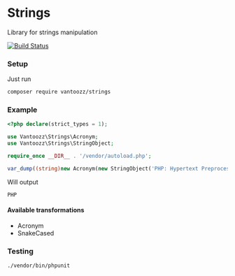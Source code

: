 # Strings
Library for strings manipulation

[![Build Status](https://travis-ci.org/vantoozz/strings.svg?branch=master)](https://travis-ci.org/vantoozz/strings)

### Setup
Just run
```bash
composer require vantoozz/strings
```

### Example
```php
<?php declare(strict_types = 1);

use Vantoozz\Strings\Acronym;
use Vantoozz\Strings\StringObject;

require_once __DIR__ . '/vendor/autoload.php';

var_dump((string)new Acronym(new StringObject('PHP: Hypertext Preprocessor')));
```
Will output
```
PHP
```

#### Available transformations
* Acronym
* SnakeCased

### Testing
```bash
./vendor/bin/phpunit
```
